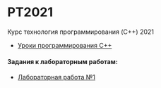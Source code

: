 # PT2021
Курс технология программирования (C++) 2021
* [Уроки программирования С++](https://ravesli.com/uroki-cpp/)

#### Задания к лабораторным работам:
* [Лабораторная работа №1](https://github.com/volkserg/PT2021/tree/main/Labs/Lab1)
